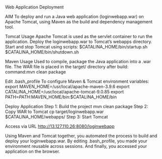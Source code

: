 Web Application Deployment

 AIM
To deploy and run a Java web application (loginwebapp.war) on Apache Tomcat, using Maven as the build and dependency management tool.

Tomcat Usage
Apache Tomcat is used as the servlet container to run the application.
Deploy the loginwebapp.war to Tomcat’s webapps directory.
Start and stop Tomcat using scripts:
$CATALINA_HOME/bin/startup.sh
$CATALINA_HOME/bin/shutdown.sh

Maven Usage
Used to compile, package the Java application into a .war file.
The WAR file is placed in the target/ directory after build:
command:mvn clean package

Edit .bash_profile
To configure Maven & Tomcat environment variables:
export MAVEN_HOME=/usr/local/apache-maven-3.9.6
export CATALINA_HOME=/usr/local/apache-tomcat-9.0.85
export PATH=$PATH:$MAVEN_HOME/bin:$CATALINA_HOME/bin

 Deploy Application
 Step 1: Build the project
 mvn clean package
Step 2: Copy WAR to Tomcat
cp target/loginwebapp.war $CATALINA_HOME/webapps/
Step 3: Start Tomcat

Access via URL
http://13.127.110.26:8080/loginwebapp

Using Maven and Tomcat together, you automated the process to build and deploy your loginwebapp.war.
By editing .bash_profile, you made your environment reusable across sessions.
And finally, you accessed your application on the browser.


